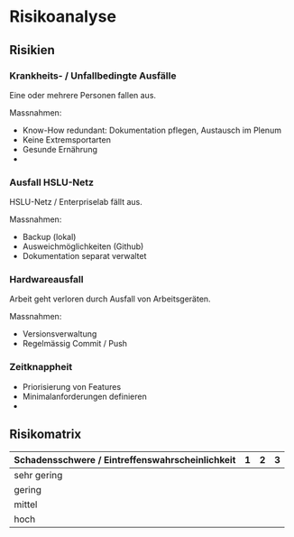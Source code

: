 # Risikoanalyse

## Risikien

### Krankheits- / Unfallbedingte Ausfälle

Eine oder mehrere Personen fallen aus.

Massnahmen:
* Know-How redundant: Dokumentation pflegen, Austausch im Plenum
* Keine Extremsportarten 
* Gesunde Ernährung
* 

### Ausfall HSLU-Netz

HSLU-Netz / Enterpriselab fällt aus.

Massnahmen:
* Backup (lokal)
* Ausweichmöglichkeiten (Github)
* Dokumentation separat verwaltet

### Hardwareausfall

Arbeit geht verloren durch Ausfall von Arbeitsgeräten.

Massnahmen:
* Versionsverwaltung
* Regelmässig Commit / Push

### Zeitknappheit

* Priorisierung von Features
* Minimalanforderungen definieren
* 

## Risikomatrix

| Schadensschwere / Eintreffenswahrscheinlichkeit | 1   | 2   | 3   |
| ----------------------------------------------- | --- | --- | --- |
| sehr gering                                     |     |     |     |
| gering                                          |     |     |     |
| mittel                                          |     |     |     |
| hoch                                            |     |     |     |
